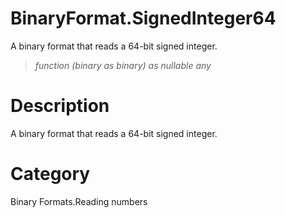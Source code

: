 ﻿# BinaryFormat.SignedInteger64
A binary format that reads a 64-bit signed integer.
> _function (binary as binary) as nullable any_
# Description 
A binary format that reads a 64-bit signed integer.
# Category 
Binary Formats.Reading numbers
